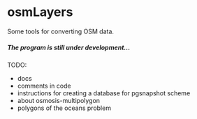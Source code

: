 # osmLayers
 Some tools for converting OSM data.
##### The program is still under development...
TODO:
* docs
* comments in code
* instructions for creating a database for pgsnapshot scheme
* about osmosis-multipolygon
* polygons of the oceans problem
